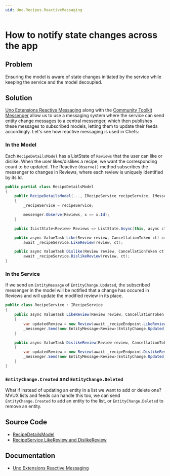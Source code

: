 ```yaml
---
uid: Uno.Recipes.ReactiveMessaging
---
```


# How to notify state changes across the app

## Problem

Ensuring the model is aware of state changes initiated by the service while keeping the service and the model decoupled.

## Solution

[Uno Extensions Reactive Messaging](xref:Uno.Extensions.Mvux.Advanced.Messaging) along with the [Community Toolkit Messenger](https://learn.microsoft.com/dotnet/communitytoolkit/mvvm/messenger) allow us to use a messaging system where the service can send entity change messages to a central messenger, which then publishes these messages to subscribed models, letting them to update their feeds accordingly. Let's see how reactive messaging is used in Chefs:

### In the Model

Each `RecipeDetailsModel` has a ListState of `Reviews` that the user can like or dislike. When the user likes/dislikes a recipe, we want the corresponding count to be updated. The Reactive `Observe()` method subscribes the messenger to changes in Reviews, where each review is uniquely identified by its Id.

```csharp
public partial class RecipeDetailsModel
{
    public RecipeDetailsModel(..., IRecipeService recipeService, IMessenger messenger)
    {
        _recipeService = recipeService;

        messenger.Observe(Reviews, x => x.Id);
    }

    public IListState<Review> Reviews => ListState.Async(this, async ct => await _recipeService.GetReviews(Recipe.Id, ct));

    public async ValueTask Like(Review review, CancellationToken ct) =>
        await _recipeService.LikeReview(review, ct);

    public async ValueTask Dislike(Review review, CancellationToken ct) =>
        await _recipeService.DislikeReview(review, ct);
}
```

### In the Service

If we send an `EntityMessage` of `EntityChange.Updated`, the subscribed messenger in the model will be notified that a change has occured in Reviews and will update the modified review in its place.

```csharp
public class RecipeService : IRecipeService
{
    public async ValueTask LikeReview(Review review, CancellationToken ct)
    {
        var updatedReview = new Review(await _recipeEndpoint.LikeReview(review.ToData(), ct));
        _messenger.Send(new EntityMessage<Review>(EntityChange.Updated, updatedReview));
    }

    public async ValueTask DislikeReview(Review review, CancellationToken ct)
    {
        var updatedReview = new Review(await _recipeEndpoint.DislikeReview(review.ToData(), ct));
        _messenger.Send(new EntityMessage<Review>(EntityChange.Updated, updatedReview));
    }
}
```

### `EntityChange.Created` and `EntityChange.Deleted`

What if instead of updating an entity in a list we want to add or delete one? MVUX lists and feeds can handle this too, we can send `EntityChange.Created` to add an entity to the list, or `EntityChange.Deleted` to remove an entity.

## Source Code

- [RecipeDetailsModel](https://github.com/unoplatform/uno.chefs/blob/main/src/Chefs/Presentation/RecipeDetailsModel.cs)
- [RecipeService LikeReview and DislikeReview](https://github.com/unoplatform/uno.chefs/blob/9541aa5e0fbbc1c1598dfce4153a9a7fc4e95ccd/src/Chefs/Services/Recipes/RecipeService.cs#L141-L151)

## Documentation

- [Uno Extensions Reactive Messaging](xref:Uno.Extensions.Mvux.Advanced.Messaging)
